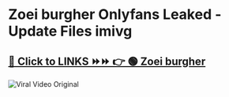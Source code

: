 
 # Zoei burgher Onlyfans Leaked - Update Files imivg

## <h2><a href="https://clipsfans.com/Zoei_burgher&ref=git">🔗 Click to LINKS ⏩⏩ 👉 🟢 Zoei burgher </a></h2>

<a href="https://clipsfans.com/Zoei_burgher&ref=git" rel="nofollow" data-target="animated-image.originalLink"><img src="https://i.ibb.co.com/xMMVF88/686577567.gif" alt="Viral Video Original" style="max-width: 100%; display: inline-block;" data-target="animated-image.originalImage"></a>

